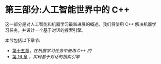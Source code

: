 # 第三部分:人工智能世界中的 C++

这一部分是对人工智能和机器学习最新进展的概述。我们将使用 C++ 解决机器学习任务，并设计一个基于对话的搜索引擎。

本节包括以下章节:

*   [第十五章](15.html)，*在机器学习任务中使用 C++ 的*
*   [第 16 章](16.html) *，实现基于对话的搜索引擎*